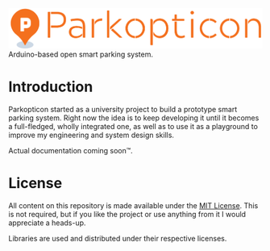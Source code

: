 ![Parkopticon logo](resources/logo.png)
Arduino-based open smart parking system.

# Introduction
Parkopticon started as a university project to build a prototype smart parking system. Right now the idea is to keep developing it until it becomes a full-fledged, wholly integrated one, as well as to use it as a playground to improve my engineering and system design skills.

Actual documentation coming soon™.

# License
All content on this repository is made available under the [MIT License](LICENSE). This is not required, but if you like the project or use anything from it I would appreciate a heads-up.

Libraries are used and distributed under their respective licenses.